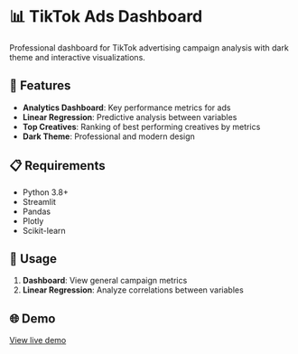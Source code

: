 # 📊 TikTok Ads Dashboard

Professional dashboard for TikTok advertising campaign analysis with dark theme and interactive visualizations.

## 🚀 Features

- **Analytics Dashboard**: Key performance metrics for ads
- **Linear Regression**: Predictive analysis between variables
- **Top Creatives**: Ranking of best performing creatives by metrics
- **Dark Theme**: Professional and modern design

## 📋 Requirements

- Python 3.8+
- Streamlit
- Pandas
- Plotly
- Scikit-learn

## 🎯 Usage

1. **Dashboard**: View general campaign metrics
2. **Linear Regression**: Analyze correlations between variables


## 🌐 Demo

[View live demo](https://your-app.streamlit.app)
